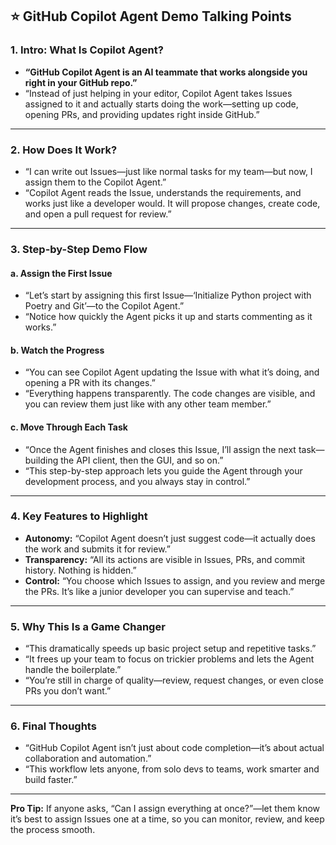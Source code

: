 ## ⭐️ GitHub Copilot Agent Demo Talking Points


### **1. Intro: What Is Copilot Agent?**

* **“GitHub Copilot Agent is an AI teammate that works alongside you right in your GitHub repo.”**
* “Instead of just helping in your editor, Copilot Agent takes Issues assigned to it and actually starts doing the work—setting up code, opening PRs, and providing updates right inside GitHub.”

---

### **2. How Does It Work?**

* “I can write out Issues—just like normal tasks for my team—but now, I assign them to the Copilot Agent.”
* “Copilot Agent reads the Issue, understands the requirements, and works just like a developer would. It will propose changes, create code, and open a pull request for review.”

---

### **3. Step-by-Step Demo Flow**

#### **a. Assign the First Issue**

* “Let’s start by assigning this first Issue—‘Initialize Python project with Poetry and Git’—to the Copilot Agent.”
* “Notice how quickly the Agent picks it up and starts commenting as it works.”

#### **b. Watch the Progress**

* “You can see Copilot Agent updating the Issue with what it’s doing, and opening a PR with its changes.”
* “Everything happens transparently. The code changes are visible, and you can review them just like with any other team member.”

#### **c. Move Through Each Task**

* “Once the Agent finishes and closes this Issue, I’ll assign the next task—building the API client, then the GUI, and so on.”
* “This step-by-step approach lets you guide the Agent through your development process, and you always stay in control.”

---

### **4. Key Features to Highlight**

* **Autonomy:** “Copilot Agent doesn’t just suggest code—it actually does the work and submits it for review.”
* **Transparency:** “All its actions are visible in Issues, PRs, and commit history. Nothing is hidden.”
* **Control:** “You choose which Issues to assign, and you review and merge the PRs. It’s like a junior developer you can supervise and teach.”

---

### **5. Why This Is a Game Changer**

* “This dramatically speeds up basic project setup and repetitive tasks.”
* “It frees up your team to focus on trickier problems and lets the Agent handle the boilerplate.”
* “You’re still in charge of quality—review, request changes, or even close PRs you don’t want.”

---

### **6. Final Thoughts**

* “GitHub Copilot Agent isn’t just about code completion—it’s about actual collaboration and automation.”
* “This workflow lets anyone, from solo devs to teams, work smarter and build faster.”

---

**Pro Tip:** If anyone asks, “Can I assign everything at once?”—let them know it’s best to assign Issues one at a time, so you can monitor, review, and keep the process smooth.


